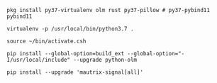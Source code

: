 `pkg install py37-virtualenv olm rust py37-pillow # py37-pybind11 pybind11`

`virtualenv -p /usr/local/bin/python3.7 .`

`source ~/bin/activate.csh`

`pip install --global-option=build_ext --global-option="-I/usr/local/include" --upgrade python-olm`

`pip install --upgrade 'mautrix-signal[all]'`

